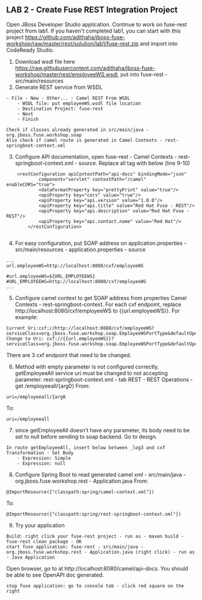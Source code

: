 
## LAB 2 - Create Fuse REST Integration Project

Open JBoss Developer Studio application. Continue to work on fuse-rest project from lab1. If you haven't completed lab1, you can start with this project https://github.com/adithaha/jboss-fuse-workshop/raw/master/rest/solution/lab1/fuse-rest.zip and import into CodeReady Studio.

1. Download wsdl file here https://raw.githubusercontent.com/adithaha/jboss-fuse-workshop/master/rest/employeeWS.wsdl, put into fuse-rest - src/main/resources  
2. Generate REST service from WSDL
```
- File - New - Other... - Camel REST From WSDL
	- WSDL file: put employeeWS.wsdl file location
	- Destination Project: fuse-rest
	- Next
	- Finish

Check if classes already generated in src/main/java - org.jboss.fuse.workshop.soap
Also check if camel route is generated in Camel Contexts - rest-springboot-context.xml
```

3. Configure API documentation, open fuse-rest - Camel Contexts - rest-springboot-context.xml - source. Replace all <restConfiguration> tag with below (line 9-10)
```
	<restConfiguration apiContextPath="api-docs" bindingMode="json"
            component="servlet" contextPath="/camel" enableCORS="true">
            <dataFormatProperty key="prettyPrint" value="true"/>
            <apiProperty key="cors" value="true"/>
            <apiProperty key="api.version" value="1.0.0"/>
            <apiProperty key="api.title" value="Red Hat Fuse - REST"/>
            <apiProperty key="api.description" value="Red Hat Fuse - REST"/>
            <apiProperty key="api.contact.name" value="Red Hat"/>
        </restConfiguration>
        
```
4. For easy configuration, put SOAP address on application.properties - src/main/resources - application.properties - source
```
...
url.employeeWS=http://localhost:8080/cxf/employeeWS

#url.employeeWS=${URL_EMPLOYEEWS}
#URL_EMPLOYEEWS=http://localhost:8080/cxf/employeeWS
...
```

5. Configure camel context to get SOAP address from properties Camel Contexts - rest-springboot-context. For each cxf endpoint, replace http://localhost:8080/cxf/employeeWS to {{url.employeeWS}}. For example:
```
Current Uri:cxf://http://localhost:8080/cxf/employeeWS?serviceClass=org.jboss.fuse.workshop.soap.EmployeeWSPortType&defaultOperationName=addEmployee
Change to Uri: cxf://{{url.employeeWS}}?serviceClass=org.jboss.fuse.workshop.soap.EmployeeWSPortType&defaultOperationName=addEmployee
```
There are 3 cxf endpoint that need to be changed.

6. Method with empty parameter is not configured correctly. getEmployeeAll service uri must be changed to not accepting parameter. rest-springboot-context.xml - tab REST - REST Operations - get /employeeall/{arg0}
From:
```
uri=/employeeall/{arg0
```
To:
```
uri=/employeeall
```

7. since getEmployeeAll doesn't have any parameter, its body need to be set to null before sending to soap backend. Go to design.
```
In route getEmployeeAll, insert below between _log3 and cxf
Transformation - Set Body
	- Expression: Simple
	- Expression: null
```

8. Configure Spring Boot to read generated camel xml - src/main/java - org.jboss.fuse.workshop.rest - Application.java
From:
```
@ImportResource({"classpath:spring/camel-context.xml"})
```
To:
```
@ImportResource({"classpath:spring/rest-springboot-context.xml"})
```
9. Try your application
```
Build: right click your fuse-rest project - run as - maven build - fuse-rest clean package - OK
start fuse application: fuse-rest - src/main/java - org.jboss.fuse.workshop.rest - Application.java (right click) - run as - Java Application
```
Open browser, go to at http://localhost:8080/camel/api-docs. You should be able to see OpenAPI doc generated.

```
stop fuse application: go to console tab - click red square on the right
```
